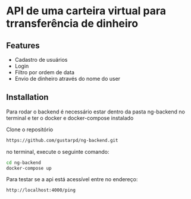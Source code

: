# API de uma carteira virtual para trransferência de dinheiro

## Features

- Cadastro de usuários
- Login 
- Filtro por ordem de data
- Envio de dinheiro através do nome do user

## Installation

Para rodar o backend é necessário estar dentro da pasta ng-backend 
no terminal e ter o docker e docker-compose instalado

Clone o repositório

```sh
https://github.com/gustarpd/ng-backend.git
```
no terminal, execute o seguinte comando:

```sh
cd ng-backend
docker-compose up

```


Para testar se a api está acessível entre no endereço:

```sh
http://localhost:4000/ping 
```
